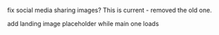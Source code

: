 fix social media sharing images? This is current - removed the old one.

add landing image placeholder while main one loads
